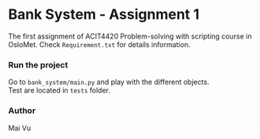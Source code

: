 # Bank System - Assignment 1
The first assignment of ACIT4420 Problem-solving with scripting course in OsloMet.
Check `Requirement.txt` for details information.

### Run the project
Go to `bank_system/main.py` and play with the different objects.<br>
Test are located in `tests` folder.

### Author
Mai Vu